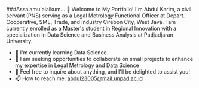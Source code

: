 ###Assalamu'alaikum... 👋
Welcome to My Portfolio! I'm Abdul Karim, a civil servant (PNS) serving as a Legal Metrology Functional Officer at Depart. Cooperative, SME, Trade, and Industry Cirebon City, West Java. I am currently enrolled as a Master's student in Regional Innovation with a specialization in Data Science and Business Analysis at Padjadjaran University.

- 🌱 I'm currently learning Data Science.
- 👯 I am seeking opportunities to collaborate on small projects to enhance my expertise in Legal Metrology and Data Science
- 💬 Feel free to inquire about anything, and I'll be delighted to assist you!
- 📫 How to reach me: abdul23005@mail.unpad.ac.id
